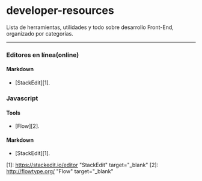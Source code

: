 **developer-resources**
==============
Lista de herramientas, utilidades y todo sobre desarrollo Front-End, organizado por categorías.

----------

### **Editores en línea(online)**

#### **Markdown**
* [StackEdit][1].


### **Javascript**

#### **Tools**
* [Flow][2].



#### **Markdown**
* [StackEdit][1].



[1]: https://stackedit.io/editor "StackEdit" target="_blank"
[2]: http://flowtype.org/ "Flow" target="_blank"
